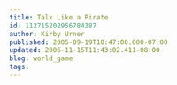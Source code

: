 ```yaml
---
title: Talk Like a Pirate
id: 112715202956784387
author: Kirby Urner
published: 2005-09-19T10:47:00.000-07:00
updated: 2006-11-15T11:43:02.411-08:00
blog: world_game
tags: 
---
```


